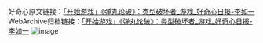好奇心原文链接：[「开始游戏」《弹丸论破》：类型破坏者_游戏_好奇心日报-李如一](https://www.qdaily.com/articles/5268.html)
WebArchive归档链接：[「开始游戏」《弹丸论破》：类型破坏者_游戏_好奇心日报-李如一](http://web.archive.org/web/20180923202347/http://www.qdaily.com:80/articles/5268.html)
![image](http://ww3.sinaimg.cn/large/007d5XDply1g3wgp0h0rcj30u03dm4qp)